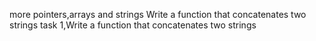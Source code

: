 more pointers,arrays and strings
Write a function that concatenates two strings
task 1,Write a function that concatenates two strings
